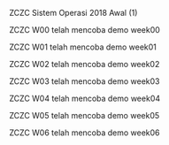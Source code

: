 ZCZC Sistem Operasi 2018 Awal (1)

ZCZC W00 telah mencoba demo week00

ZCZC W01 telah mencoba demo week01

ZCZC W02 telah mencoba demo week02

ZCZC W03 telah mencoba demo week03

ZCZC W04 telah mencoba demo week04

ZCZC W05 telah mencoba demo week05

ZCZC W06 telah mencoba demo week06
